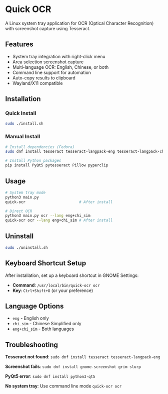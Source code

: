 # Quick OCR

A Linux system tray application for OCR (Optical Character Recognition) with screenshot capture using Tesseract.

## Features

- System tray integration with right-click menu
- Area selection screenshot capture  
- Multi-language OCR: English, Chinese, or both
- Command line support for automation
- Auto-copy results to clipboard
- Wayland/X11 compatible

## Installation

### Quick Install
```bash
sudo ./install.sh
```

### Manual Install  
```bash
# Install dependencies (Fedora)
sudo dnf install tesseract tesseract-langpack-eng tesseract-langpack-chi-sim python3-qt5 gnome-screenshot grim slurp

# Install Python packages
pip install PyQt5 pytesseract Pillow pyperclip
```

## Usage

```bash
# System tray mode
python3 main.py
quick-ocr                        # After install

# Direct OCR  
python3 main.py ocr --lang eng+chi_sim
quick-ocr ocr --lang eng+chi_sim # After install
```

## Uninstall
```bash
sudo ./uninstall.sh
```

## Keyboard Shortcut Setup

After installation, set up a keyboard shortcut in GNOME Settings:
- **Command**: `/usr/local/bin/quick-ocr ocr`
- **Key**: `Ctrl+Shift+O` (or your preference)

## Language Options
- `eng` - English only
- `chi_sim` - Chinese Simplified only  
- `eng+chi_sim` - Both languages

## Troubleshooting

**Tesseract not found**: `sudo dnf install tesseract tesseract-langpack-eng`

**Screenshot fails**: `sudo dnf install gnome-screenshot grim slurp`  

**PyQt5 error**: `sudo dnf install python3-qt5`

**No system tray**: Use command line mode `quick-ocr ocr`
